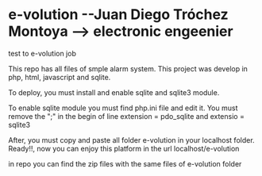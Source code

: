 # e-volution --Juan Diego Tróchez Montoya --> electronic engeenier
test to e-volution job

This repo has all files of smple alarm system.
This project was develop in php, html, javascript and sqlite.

To deploy, you must install and enable sqlite and sqlite3 module.

To enable sqlite module you must find php.ini file and edit it. You must remove the ";" in the begin of line extension = pdo_sqlite and extensio = sqlite3

After, you must copy and paste all folder e-volution in your localhost folder.
Ready!!, now you can enjoy this platform in the url localhost/e-volution

in repo you can find the zip files with the same files of e-volution folder
